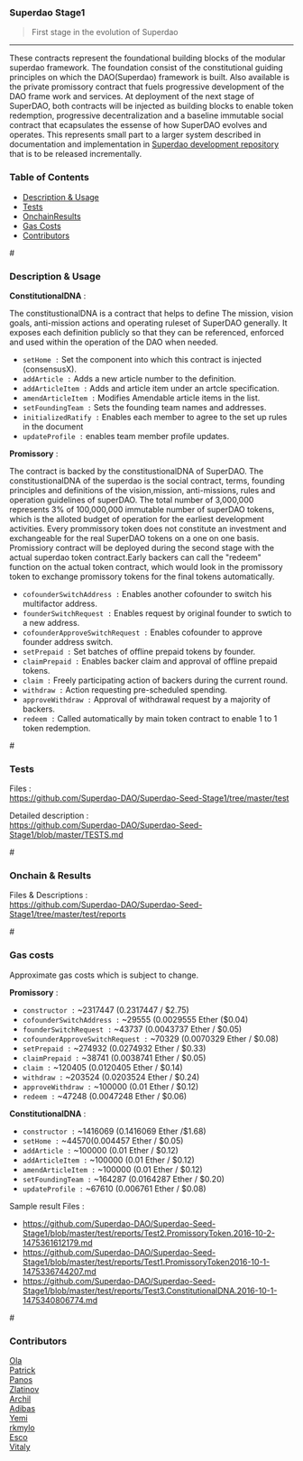 ### Superdao Stage1

> First stage in the evolution of Superdao     
---

These contracts represent the foundational building blocks of the modular superdao framework. The foundation consist of the constitutional guiding principles on which the DAO(Superdao) framework is built. Also available is the private promissory contract that fuels progressive development of the DAO frame work and services. At deployment of the next stage of SuperDAO, both contracts will be injected as building blocks to enable token redemption, progressive decentralization and a baseline immutable social contract that ecapsulates the essense of how SuperDAO evolves and operates. This represents small part to a larger system described in documentation and implementation in [Superdao development repository](https://gitlab.com/BM-2cV87rXv7cVFLWZGnSJN14BWHHrG9Aj7Zr/Superdao) that is to be released incrementally.



### Table of Contents

* [Description & Usage](#DescriptionUsage)
* [Tests](#Tests)
* [OnchainResults](#OnchainResults)
* [Gas Costs](#GasCosts)
* [Contributors](#Contributors)



#<a name="DescriptionUsage"></a>
### Description & Usage    

**ConstitutionalDNA** :   

The constitustionalDNA is a contract that helps to define The mission, vision goals, anti-mission actions and operating ruleset of SuperDAO generally. It exposes each definition publicly so that they can be referenced, enforced and used within the operation of the DAO when needed.

- `setHome :` Set the component into which this contract is injected (consensusX).
- `addArticle :` Adds a new article number to the definition.
- `addArticleItem :` Adds and article item under an artcle specification.
- `amendArticleItem :` Modifies Amendable article items in the list.
- `setFoundingTeam :` Sets the founding team names and addresses.
- `initializedRatify :` Enables each member to agree to the set up rules in the document
- `updateProfile :` enables team member profile updates.      



**Promissory** :

The contract is backed by the constitustionalDNA of SuperDAO. The constitustionalDNA of the superdao is the social contract, terms, founding principles and definitions of the vision,mission, anti-missions, rules and operation guidelines of superDAO. The total number of 3,000,000 represents 3% of 100,000,000 immutable number of superDAO tokens, which is the alloted budget of operation for the earliest development activities. Every prommissory token does not constitute an investment and exchangeable for the real SuperDAO tokens on a one on one basis. Promissiory contract will be deployed during the second stage with the actual superdao token contract.Early backers can call the "redeem" function on the actual token contract, which would look in the promissory token to exchange promissory tokens for the final tokens automatically.

- `cofounderSwitchAddress :` Enables another cofounder to switch his multifactor address.
- `founderSwitchRequest :` Enables request by original founder to swtich to a new address.
- `cofounderApproveSwitchRequest :` Enables cofounder to approve founder address switch.
- `setPrepaid :` Set batches of offline prepaid tokens by founder.
- `claimPrepaid :` Enables backer claim and approval of offline prepaid tokens.
- `claim :` Freely participating action of backers during the current round.
- `withdraw :` Action requesting pre-scheduled spending.
- `approveWithdraw :` Approval of withdrawal request by a majority of backers.
- `redeem :` Called automatically by main token contract to enable 1 to 1 token redemption.






#<a name="Tests"></a>
### Tests



Files :   
https://github.com/Superdao-DAO/Superdao-Seed-Stage1/tree/master/test   

Detailed description :    
https://github.com/Superdao-DAO/Superdao-Seed-Stage1/blob/master/TESTS.md


#<a name="OnchainResults"></a>
### Onchain & Results      

Files & Descriptions :   
https://github.com/Superdao-DAO/Superdao-Seed-Stage1/tree/master/test/reports   


#<a name="GasCosts"></a>
### Gas costs    

Approximate gas costs which is subject to change.



 **Promissory** :   
 
- `constructor :` ~2317447 (0.2317447 / $2.75)
- `cofounderSwitchAddress :` ~29555 (0.0029555 Ether ($0.04)
- `founderSwitchRequest :` ~43737 (0.0043737 Ether / $0.05)
- `cofounderApproveSwitchRequest :` ~70329 (0.0070329 Ether / $0.08)
- `setPrepaid :` ~274932 (0.0274932 Ether / $0.33)
- `claimPrepaid :` ~38741 (0.0038741 Ether / $0.05)
- `claim :` ~120405 (0.0120405 Ether / $0.14)
- `withdraw :` ~203524 (0.0203524 Ether / $0.24)
- `approveWithdraw :` ~100000 (0.01 Ether / $0.12)
- `redeem :` ~47248 (0.0047248 Ether / $0.06)   
	

	
 **ConstitutionalDNA** :   
 
- `constructor :` ~1416069 (0.1416069 Ether /$1.68)   
- `setHome :` ~44570(0.004457 Ether / $0.05)   
- `addArticle :` ~100000 (0.01 Ether / $0.12)   
- `addArticleItem :` ~100000 (0.01 Ether / $0.12)   
- `amendArticleItem :` ~100000 (0.01 Ether / $0.12)   
- `setFoundingTeam :` ~164287 (0.0164287 Ether / $0.20)   
- `updateProfile :` ~67610 (0.006761 Ether / $0.08)   

Sample result Files :   

- https://github.com/Superdao-DAO/Superdao-Seed-Stage1/blob/master/test/reports/Test2.PromissoryToken.2016-10-2-1475361612179.md  
- https://github.com/Superdao-DAO/Superdao-Seed-Stage1/blob/master/test/reports/Test1.PromissoryToken2016-10-1-1475336744207.md   
- https://github.com/Superdao-DAO/Superdao-Seed-Stage1/blob/master/test/reports/Test3.ConstitutionalDNA.2016-10-1-1475340806774.md



#<a name="Contributors"></a>
### Contributors

[Ola](https://github.com/innovator256)   
[Patrick](https://github.com/patrickgamer)    
[Panos](https://github.com/ppanos)   
[Zlatinov](https://github.com/zlatinov)   
[Archil](https://github.com/achiko)   
[Adibas](https://github.com/adibas03)   
[Yemi](https://github.com/CoderWithAttitude)    
[rkmylo](https://github.com/rkmylo)   
[Esco](https://github.com/esco)   
[Vitaly](https://github.com/vitaliy-kuzmich)       
